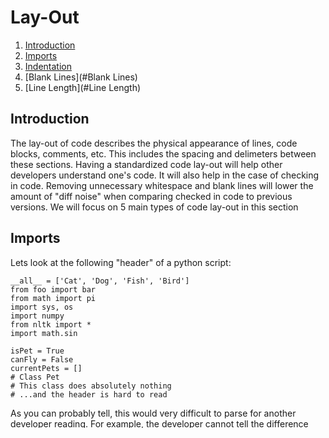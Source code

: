 # Lay-Out

1. [Introduction](#Introduction)
2. [Imports](#Imports)
3. [Indentation](#Indentation)
4. [Blank Lines](#Blank Lines)
5. [Line Length](#Line Length)


## Introduction
The lay-out of code describes the physical appearance of lines, code blocks, comments, etc. This includes the spacing and delimeters between these sections. Having a standardized code lay-out will help other developers understand one's code. It will also help in the case of checking in code. Removing unnecessary whitespace and blank lines will lower the amount of "diff noise" when comparing checked in code to previous versions. We will focus on 5 main types of code lay-out in this section

## Imports

Lets look at the following "header" of a python script:

```
__all__ = ['Cat', 'Dog', 'Fish', 'Bird']
from foo import bar
from math import pi
import sys, os
import numpy
from nltk import *
import math.sin

isPet = True
canFly = False
currentPets = []
# Class Pet
# This class does absolutely nothing
# ...and the header is hard to read
```

As you can probably tell, this would very difficult to parse for another developer reading. For example, the developer cannot tell the difference between standard library imports and local imports. Another problem is the unstructured importing of common libraries. For example, the classes pi and sin are imported two seperate ways on two different lines. Since these classes come from the same library, it would be better to have them grouped together.

Here are a few basic lay-out guidelines when it comes to imports:

- Imports should be on seperate lines unless the imports come from the same package
	- This clarifies which packages contain which classes and seperates conflicting names
- Absolute imports are preferred
	- Instead of `import math.sin ` use `from math import sin `
- Stay away from wildcard imports
	- These types of imports make it unclear what names are in the namespace. Also, for larger packages, this may slow down performance as lots of code must be read into memory.
- Ordering of imports should be in the following order which a blank line inbetween
	- Standard Library
	- Third Party
	- Local/Library Specific
- Imports should be after any module comments and before any globals or constants.
	- This makes it clear that the comments are descibing the usage of the module and that the globals and constants belong to the modules scope.

Lets fix the messy code to adhere to these guidelines:
```
# Class Pet
# This class does absolutely nothing
# ...but the header is easy to read

import sys
import os
import numpy
from math import pi,sin

from nltk import brown

from foo import bar

__all__ = ['Cat', 'Dog', 'Fish']

isPet = True
canFly = False
currentPets = []
```

Now, a developer trying to read this code can easily tell what is going on. For example, the developer can tell that `sys`, `os`, `numpy`, and `math` are standard library modules while `nltk` is a third party module and `foo` is a local module. The comments at the top clearly state the usage of the module and the gobals at the bottom are clearly meant to be used within the module.

## Indentation

Indentation is one of the most important aspects of Python code lay-out. Since Python uses tabs as statement delimiters, it is import to maintain structure when defining functions, seperating single lines, etc.

Lets take the following function as an example:
```
def add_4_nums_n_times(n, 
	num1, num2, num3, num4):
	l = get_list(num1, num2,
	  num3, num4)
	sum = 0
	for i in range(n):
		for el in l:
			sum += el
	return sum
```

This function is very difficult to read. For example, it is very difficult to tell the difference between the function definition and the code within the function. The most important rule when dealing with indentation in Python is to align continuation lines vertically. This will help clearly distinguish code blocks from one another. 

Lets try to fix the function above with this rule:
```
def add_4_nums_n_times(n, num1, num2, num3, num4):
	l = get_list(
		num1, num2,
	  	num3, num4
	  	)
	sum = 0
	for i in range(n):
		for el in l:
			sum += el
	return sum
```
It is now clear to recognize where the definition ends and the functional part starts. Since the function definition adheres to the max line length (see section below) the arguments can be put on the same line. To make the function call to `get_list` more readable, we can vertically align the arguments.  

## Blank Lines

Lets take a look at the following class:
```
# A class that does basically nothing
class Foo():
	def init(x, y):
		self.x = x
		self.y = y
	# A method that messes with arguments a and b for a while
	def bar(a, b):	
		total = 0
		while(total < 100):
			total += a*b
		return total
	# A method that returns a^2
	def square(a):
		return a*a
	# A method that raises a to the power b
	def pow(a, b):
		total = 1
		for i in range(b):
			total *= a
		return total
```
It is pretty obvious how poorly written this class is written. There is no spacing between functions or comments. Also, the code inside each function has no spacing between code segments, making reading the algorithms very difficult. When considering spacing it is important to put a blank line between consecutive functions and classes. It is also important to leave blank lines inbetween different sections of an algorithm.

Lets fix the class above to follow these rules:
```
# A class that does basically nothing
class Foo():

	def init(x, y):
		self.x = x
		self.y = y

	# A method that messes with arguments a and b for a while
	def bar(a, b):
		# Initiate total to 0	
		total = 0

		# Loop until total is greater than 100
		while(total < 100):
			total += a*b

		return total

	# A method that returns a^2
	def square(a):
		return a*a

	# A method that raises a to the power b
	def pow(a, b):
		# Initiate total to 1
		total = 1

		# Multiply by a, b times
		for i in range(b):
			total *= a

		return total
``` 
This class is much easier to understand for developers to read. For example, the spacing between functions clearly seperates their functionality. While blank lines should always be used, they should be used sparingly. For example, a developer may think it is acceptable to put multiple blank lines between statements to improve readability. However, this can actually make the code more illegible as a developer reading may think that the large seperation between code segments means that they do functionally different things. Thus, it is recommended to only use one blank line between code segments.

## Line Length
There are times when a single line of code can stretch far beyond the width of the screen. In these cases, it is important to break up the line into multiple structured lines. This will improve the readability of the code for other developers. It is recommended to limit lines to 79 characters which is the standard width of most IDE's. This will help when transferring code between machines a screens as a developer will always be able to read a full line of code on their screen.


## Up Next
[Whitespace] (https://github.com/rpcrimi/PEP0008/blob/master/markdown/whitespace.md)